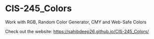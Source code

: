 # CIS-245_Colors
Work with RGB, Random Color Generator, CMY and Web-Safe Colors


Check out the website: https://sahibdeep26.github.io/CIS-245_Colors/
